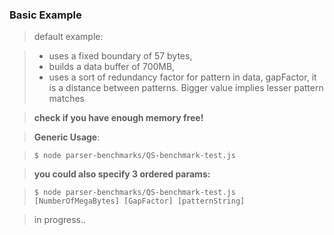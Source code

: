 ### Basic Example


> default example:
 
> - uses a fixed boundary of 57 bytes, 
> - builds a data buffer of 700MB,  
> - uses a sort of redundancy factor for pattern in data, gapFactor, it is a distance between patterns. Bigger value implies lesser pattern matches 
  
> **check if you have enough memory free!**
 
 
> **Generic Usage**:

    
    
>     $ node parser-benchmarks/QS-benchmark-test.js



>  **you could also specify 3 ordered params:**



>     $ node parser-benchmarks/QS-benchmark-test.js [NumberOfMegaBytes] [GapFactor] [patternString]



> in progress..
